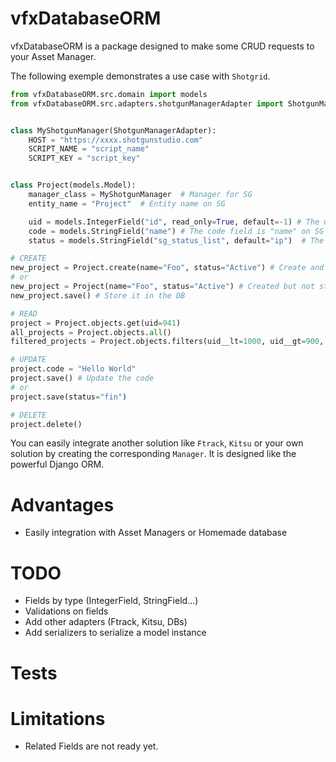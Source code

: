 # vfxDatabaseORM

vfxDatabaseORM is a package designed to make some CRUD requests to your Asset Manager.

The following exemple demonstrates a use case with `Shotgrid`.

```python
from vfxDatabaseORM.src.domain import models
from vfxDatabaseORM.src.adapters.shotgunManagerAdapter import ShotgunManagerAdapter


class MyShotgunManager(ShotgunManagerAdapter):
    HOST = "https://xxxx.shotgunstudio.com"
    SCRIPT_NAME = "script_name"
    SCRIPT_KEY = "script_key"


class Project(models.Model):
    manager_class = MyShotgunManager  # Manager for SG
    entity_name = "Project"  # Entity name on SG

    uid = models.IntegerField("id", read_only=True, default=-1) # The uid field is "id" on SG
    code = models.StringField("name") # The code field is "name" on SG
    status = models.StringField("sg_status_list", default="ip")  # The status field is "sg_status_list" on SG
```

```python
# CREATE
new_project = Project.create(name="Foo", status="Active") # Create and store it in the DB
# or
new_project = Project(name="Foo", status="Active") # Created but not stored in the DB
new_project.save() # Store it in the DB

# READ
project = Project.objects.get(uid=941)
all_projects = Project.objects.all()
filtered_projects = Project.objects.filters(uid__lt=1000, uid__gt=900, name__startswith="Pipeline")

# UPDATE
project.code = "Hello World"
project.save() # Update the code
# or
project.save(status="fin")

# DELETE
project.delete()
```

You can easily integrate another solution like `Ftrack`, `Kitsu` or your own solution by creating the corresponding `Manager`.
It is designed like the powerful Django ORM.

# Advantages
- Easily integration with Asset Managers or Homemade database

# TODO
- Fields by type (IntegerField, StringField...)
- Validations on fields
- Add other adapters (Ftrack, Kitsu, DBs)
- Add serializers to serialize a model instance

# Tests

# Limitations
- Related Fields are not ready yet.
